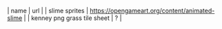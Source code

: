 | name | url |
| slime sprites | https://opengameart.org/content/animated-slime |
| kenney png grass tile sheet | ? |
